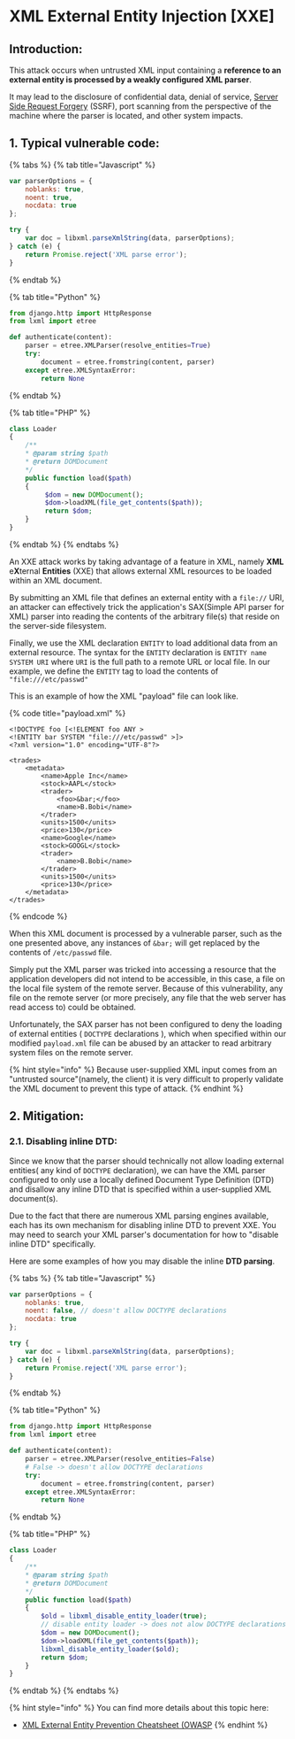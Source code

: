 # XML External Entity Injection \[XXE\]

## Introduction:

This attack occurs when untrusted XML input containing a **reference to an external entity is processed by a weakly configured XML parser**.

It may lead to the disclosure of confidential data, denial of service, [Server Side Request Forgery](https://owasp.org/www-community/attacks/Server_Side_Request_Forgery) \(SSRF\), port scanning from the perspective of the machine where the parser is located, and other system impacts. 

## 1. Typical vulnerable code: 

{% tabs %}
{% tab title="Javascript" %}
```javascript
var parserOptions = {
    noblanks: true,
    noent: true,
    nocdata: true
};

try {
    var doc = libxml.parseXmlString(data, parserOptions);
} catch (e) {
    return Promise.reject('XML parse error');
}
```
{% endtab %}

{% tab title="Python" %}
```python
from django.http import HttpResponse
from lxml import etree

def authenticate(content):
    parser = etree.XMLParser(resolve_entities=True)
    try:
        document = etree.fromstring(content, parser)
    except etree.XMLSyntaxError:
        return None
```
{% endtab %}

{% tab title="PHP" %}
```php
class Loader
{
    /**
    * @param string $path
    * @return DOMDocument
    */
    public function load($path)
    {
         $dom = new DOMDocument();
         $dom->loadXML(file_get_contents($path));
         return $dom;
    }
}
```
{% endtab %}
{% endtabs %}

An XXE attack works by taking advantage of a feature in XML, namely **XML** e**X**ternal **Entities** \(XXE\) that allows external XML resources to be loaded within an XML document.  
  
 By submitting an XML file that defines an external entity with a `file://` URI, an attacker can effectively trick the application's SAX\(Simple API parser for XML\) parser into reading the contents of the arbitrary file\(s\) that reside on the server-side filesystem.

Finally, we use the XML declaration `ENTITY` to load additional data from an external resource. The syntax for the `ENTITY` declaration is `ENTITY name SYSTEM URI` where `URI` is the full path to a remote URL or local file. In our example, we define the `ENTITY` tag to load the contents of `"file:///etc/passwd"`

This is an example of how the XML "payload" file can look like. 

{% code title="payload.xml" %}
```markup
<!DOCTYPE foo [<!ELEMENT foo ANY >
<!ENTITY bar SYSTEM "file:///etc/passwd" >]>
<?xml version="1.0" encoding="UTF-8"?>

<trades>
    <metadata>
        <name>Apple Inc</name>
        <stock>AAPL</stock>
        <trader>
            <foo>&bar;</foo>
            <name>B.Bobi</name>
        </trader>
        <units>1500</units>
        <price>130</price>
        <name>Google</name>
        <stock>GOOGL</stock>
        <trader>
            <name>B.Bobi</name>
        </trader>
        <units>1500</units>
        <price>130</price>
    </metadata>
</trades>
```
{% endcode %}

When this XML document is processed by a vulnerable parser, such as the one presented above, any instances of `&bar;` will get replaced by the contents of `/etc/passwd` file.  
  
 Simply put the XML parser was tricked into accessing a resource that the application developers did not intend to be accessible, in this case, a file on the local file system of the remote server. Because of this vulnerability, any file on the remote server \(or more precisely, any file that the web server has read access to\) could be obtained.

Unfortunately, the SAX parser has not been configured to deny the loading of external entities \( `DOCTYPE` declarations \), which when specified within our modified `payload.xml` file can be abused by an attacker to read arbitrary system files on the remote server.

{% hint style="info" %}
Because user-supplied XML input comes from an "untrusted source"\(namely, the client\) it is very difficult to properly validate the XML document to prevent this type of attack.
{% endhint %}

## 2. Mitigation:

### 2.1. Disabling inline DTD:

Since we know that the parser should technically not allow loading external entities\( any kind of `DOCTYPE` declaration\), we can have the XML parser configured to only use a locally defined Document Type Definition \(DTD\) and disallow any inline DTD that is specified within a user-supplied XML document\(s\).  
  
 Due to the fact that there are numerous XML parsing engines available, each has its own mechanism for disabling inline DTD to prevent XXE. You may need to search your XML parser's documentation for how to "disable inline DTD" specifically.

Here are some examples of how you may disable the inline **DTD parsing**.

{% tabs %}
{% tab title="Javascript" %}
```javascript
var parserOptions = {
    noblanks: true,
    noent: false, // doesn't allow DOCTYPE declarations
    nocdata: true
};

try {
    var doc = libxml.parseXmlString(data, parserOptions);
} catch (e) {
    return Promise.reject('XML parse error');
}
```
{% endtab %}

{% tab title="Python" %}
```python
from django.http import HttpResponse
from lxml import etree

def authenticate(content):
    parser = etree.XMLParser(resolve_entities=False)
    # False -> doesn't allow DOCTYPE declarations
    try:
        document = etree.fromstring(content, parser)
    except etree.XMLSyntaxError:
        return None
```
{% endtab %}

{% tab title="PHP" %}
```php
class Loader
{
    /**
    * @param string $path
    * @return DOMDocument
    */
    public function load($path)
    {
        $old = libxml_disable_entity_loader(true);
        // disable entity loader -> does not alow DOCTYPE declarations
        $dom = new DOMDocument();
        $dom->loadXML(file_get_contents($path));
        libxml_disable_entity_loader($old);
        return $dom;
    }
}
```
{% endtab %}
{% endtabs %}

{% hint style="info" %}
You can find more details about this topic here:

* [XML External Entity Prevention Cheatsheet \(OWASP](https://cheatsheetseries.owasp.org/cheatsheets/XML_External_Entity_Prevention_Cheat_Sheet.html)
{% endhint %}

